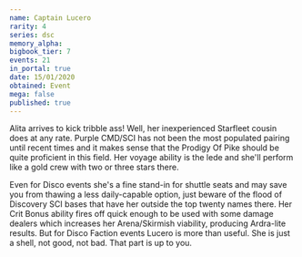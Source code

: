 ```yaml
---
name: Captain Lucero
rarity: 4
series: dsc
memory_alpha:
bigbook_tier: 7
events: 21
in_portal: true
date: 15/01/2020
obtained: Event
mega: false
published: true
---
```


Alita arrives to kick tribble ass! Well, her inexperienced Starfleet cousin does at any rate. Purple CMD/SCI has not been the most populated pairing until recent times and it makes sense that the Prodigy Of Pike should be quite proficient in this field. Her voyage ability is the lede and she'll perform like a gold crew with two or three stars there. 

Even for Disco events she's a fine stand-in for shuttle seats and may save you from thawing a less daily-capable option, just beware of the flood of Discovery SCI bases that have her outside the top twenty names there. Her Crit Bonus ability fires off quick enough to be used with some damage dealers which increases her Arena/Skirmish viability, producing Ardra-lite results. But for Disco Faction events Lucero is more than useful. She is just a shell, not good, not bad. That part is up to you.
